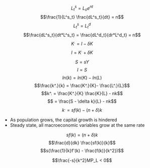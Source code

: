 

$$L^s_t = L_oe^{nt}$$$$\frac{1}{L^s_t}  \frac{dL^s_t}{dt} = n$$
$$L^s_t = L^d_t$$
$$\frac{dL^s_t}{dt*L^s_t} = \frac{dL^d_t}{dr*L^d_t} = n$$
$$K^. = I - \delta K$$
$$I =K^. + \delta K $$

$$S = sY$$
$$I = S$$
$$ln(k) = ln(K) - ln(L)$$
$$\frac{k^.}{k} = \frac{K^.}{K}- \frac{L^.}{L}$$
$$k^. = \frac{K^.}{K} \frac{K}{L} - nk$$
$$ = \frac{S - \delta k}{L} - nk$$
$$k^. = sf(k) - (n+\delta)k$$
- As population grows, the capital growth is hindered
- Steady state, all macroeconomic variables grow at the same rate

$$sf(k) = (n+\delta)k$$
$$\frac{d}{dk} \frac{sf(k)}{k}$$
$$s(\frac{1}{k}f'(k) - \frac{f(k)}{k^2})$$

$$\frac{-s}{k^2}MP_L < 0$$
